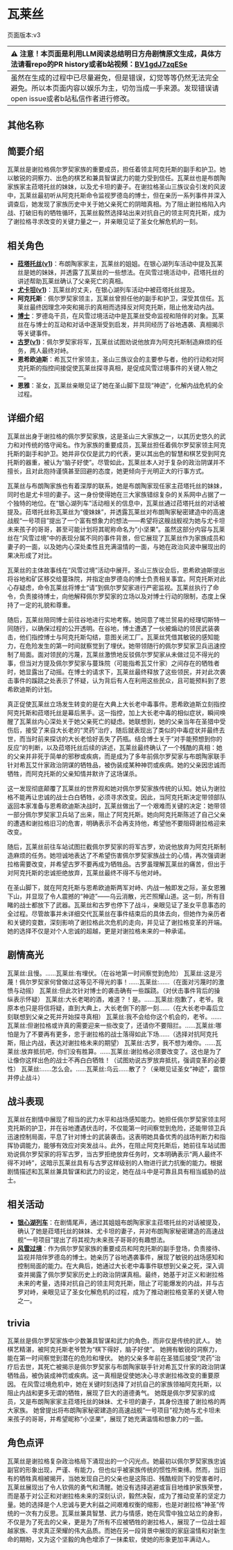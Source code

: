 # 瓦莱丝
页面版本:v3
 

| :warning: 注意！本页面是利用LLM阅读总结明日方舟剧情原文生成，具体方法请看repo的PR history或者b站视频：[BV1gdJ7zqESe](https://www.bilibili.com/video/BV1gdJ7zqESe/)         |
|:----------------------------|
| 虽然在生成的过程中已尽量避免，但是错误，幻觉等等仍然无法完全避免。所以本页面内容以娱乐为主，切勿当成一手来源。发现错误请open issue或者b站私信作者进行修改。|



## 其他名称

## 简要介绍
瓦莱丝是谢拉格佩尔罗契家族的重要成员，担任着领主阿克托斯的副手和护卫。她以敏锐的洞察力、出色的棋艺和兼具智谋武力的能力受到信任。瓦莱丝也是布朗陶家族家主菈塔托丝的妹妹，以及尤卡坦的妻子。在谢拉格圣山三族议会引发的风波中，瓦莱丝最初听从阿克托斯命令监视罗德岛的博士，但在亲历一系列事件并深入调查后，她发现了家族历史中关于她父亲死亡的阴暗真相。为了阻止谢拉格陷入内战、打破旧有的牺牲循环，瓦莱丝毅然选择站出来对抗自己的领主阿克托斯，成为了谢拉格寻求改变的关键力量之一，并亲眼见证了圣女化解危机的一刻。
## 相关角色
-   **[菈塔托丝](extended_char_la_ta_tuo_si.md)([v1](../chars/extended_char_la_ta_tuo_si.md))**：布朗陶家家主，瓦莱丝的姐姐。在银心湖列车活动中提及瓦莱丝是她的妹妹，并透露了瓦莱丝的一些想法。在风雪过境活动中，菈塔托丝的讲述帮助瓦莱丝确认了父亲死亡的真相。
-   **[尤卡坦](extended_char_you_ka_tan.md)([v1](../chars/extended_char_you_ka_tan.md))**：瓦莱丝的丈夫，在银心湖列车活动中被菈塔托丝提及。
-   **阿克托斯**：佩尔罗契家领主，瓦莱丝曾担任他的副手和护卫，深受其信任。瓦莱丝最终因理念冲突和揭示的真相而选择反对阿克托斯，阻止他发动内战。
-   **[博士](extended_char_bo_shi.md)**：罗德岛干员，在风雪过境活动中是瓦莱丝受命监视和陪伴的对象。瓦莱丝在与博士的互动和对话中逐渐受到启发，并共同经历了谷地遇袭、真相揭示等关键事件。
-   **[古罗](extended_char_gu_luo.md)([v1](../chars/extended_char_gu_luo.md))**：佩尔罗契家将军，瓦莱丝试图劝说他放弃为阿克托斯制造麻烦的任务，两人最终对峙。
-   **恩希欧迪斯**：希瓦艾什家领主，圣山三族议会的主要参与者，他的行动和对阿克托斯的指控间接促使瓦莱丝探寻真相，是促成风雪过境事件的关键人物之一。
-   **恩雅**：圣女，瓦莱丝亲眼见证了她在圣山脚下显现“神迹”，化解内战危机的全过程。
## 详细介绍
瓦莱丝出身于谢拉格的佩尔罗契家族，这是圣山三大家族之一，以其历史悠久的武力和对传统的恪守闻名。作为家族的重要成员，瓦莱丝担任着佩尔罗契家领主阿克托斯的副手和护卫。她并非仅仅是武力的代表，更以其出色的智慧和棋艺受到阿克托斯的器重，被认为“脑子好使”。尽管如此，瓦莱丝本人对于复杂的政治阴谋并不擅长，且对此抱持谨慎甚至回避的态度，她更倾向于光明正大的行事方式。

瓦莱丝与布朗陶家族也有着深厚的联系，她是布朗陶家现任家主菈塔托丝的妹妹，同时也是尤卡坦的妻子。这一身份使得她在三大家族错综复杂的关系网中占据了一个独特的地位。在“银心湖列车”活动相关的信息中，瓦莱丝通过菈塔托丝的对话被提及。菈塔托丝称瓦莱丝为“傻妹妹”，并透露瓦莱丝对布朗陶家秘密建造中的高速战舰“一号项目”提出了一个富有想象力的想法——希望将这艘战舰视为她与尤卡坦未来孩子的哥哥，甚至可能计划将其昵称命名为“小坚果”。虽然这部分内容与瓦莱丝在“风雪过境”中的表现分属不同的事件背景，但它展现了瓦莱丝作为家族成员和妻子的一面，以及她内心深处柔性且充满温情的一面，与她在政治风波中展现出的果决形成了对比。

瓦莱丝的主体故事线在“风雪过境”活动中展开。圣山三族议会后，恩希欧迪斯提出将谷地和矿区移交给蔓珠院，并指定由罗德岛的博士负责相关事宜。阿克托斯对此心存疑虑，命令瓦莱丝将博士“请”到佩尔罗契家进行严密监视。瓦莱丝执行了命令，负责接待博士，向他解释佩尔罗契家的立场以及对博士行动的限制，态度上保持了一定的礼貌和尊重。

随后，瓦莱丝陪同博士前往谷地进行实地考察。她同意了喀兰贸易的经理切斯特一同随行，以确保过程的公开透明。在谷地，博士遭遇了一伙被煽动的领民武装袭击，他们指控博士与阿克托斯勾结，意图关闭工厂。瓦莱丝凭借其敏锐的感知能力，在危险发生的第一时间就察觉到了埋伏。她带领随行的佩尔罗契家卫兵迅速控制了局面。面对领民的污蔑，瓦莱丝激愤地反驳佩尔罗契家从未做过见不得光的事，但当对方提及佩尔罗契家与蔓珠院（可能指希瓦艾什家）之间存在的牺牲者时，她显露出了动摇。在博士的请求下，瓦莱丝最终释放了这些领民，并对此次袭击事件的蹊跷之处表示了怀疑，认为背后有人在利用这些民众，且可能预料到了恩希欧迪斯的计划。

真正促使瓦莱丝立场发生转变的是在大典上大长老中毒事件。恩希欧迪斯立刻指控阿克托斯和菈塔托丝是幕后黑手。这一指控，加上大长老中毒的相似症状，瞬间唤醒了瓦莱丝内心深处关于她父亲死亡的疑虑。她联想到，她的父亲当年在圣猎中受伤后，接受了来自大长老的“灵药”治疗，随后就表现出了类似的中毒症状并最终去世，而当时前来探访的大长老恰好丢失了药瓶。结合博士关于“对手能预想到你的反应”的判断，以及菈塔托丝后续的讲述，瓦莱丝最终确认了一个残酷的真相：她的父亲并非死于简单的邪秽或疾病，而是成为了多年前佩尔罗契家与布朗陶家联手针对希瓦艾什家政治阴谋的牺牲品，被伪装成某种神罚或疾病。她的父亲因忠诚而牺牲，而阿克托斯的父亲知情并默许了这场谋杀。

这一发现彻底颠覆了瓦莱丝的世界观和她对佩尔罗契家族传统的认知。她认为谢拉格不能再让忠诚的战士白白牺牲，必须寻求改变。因此，当阿克托斯决定带领部队返回本家准备与恩希欧迪斯决战时，瓦莱丝做出了一个艰难而关键的决定：她带领一部分佩尔罗契家卫兵站了出来，阻止了阿克托斯。她向阿克托斯陈述了自己父亲的遭遇和谢拉格旧习的危害，明确表示不会再支持他，希望他不要阻碍谢拉格迎来改变。

随后，瓦莱丝前往车站试图拦截佩尔罗契家的将军古罗，劝说他放弃为阿克托斯制造麻烦的任务。她坦诚地表达了不希望伤害佩尔罗契家族战士的心情，再次强调谢拉格需要改变，并希望古罗不要再成为牺牲品。古罗虽理解瓦莱丝的痛苦，但出于对阿克托斯的忠诚拒绝放弃，瓦莱丝最终不得不与他对峙。

在圣山脚下，就在阿克托斯与恩希欧迪斯两军对峙、内战一触即发之际，圣女恩雅下山，并显现了令人震撼的“神迹”——乌云消散，光芒照耀山道。这一刻，所有目睹的战士都放下了武器。瓦莱丝和古罗也停下了战斗，亲眼见证了圣女平息事态的全过程。尽管故事并未详细交代瓦莱丝在事件结束后的具体去向，但她作为亲历者和关键的变数，深刻影响了谢拉格此次危机的走向，并见证了谢拉格变革的开端。她的选择不仅是对个人忠诚的超越，更是对谢拉格未来的一种承诺。
## 剧情高光
瓦莱丝:且慢。......瓦莱丝:有埋伏。（在谷地第一时间察觉到危险）
瓦莱丝:这是污蔑！佩尔罗契家何曾做过这等见不得光的事！......瓦莱丝:......（在面对污蔑时的激愤与动摇）
瓦莱丝:但此次针对博士的袭击确有一些蹊跷。（对伏击事件背后的操纵表示怀疑）
瓦莱丝:大长老喝的酒，难道？！是。......瓦莱丝:抱歉了，老爷。我原本也只是将信将疑，直到大典上，大长老倒下的那一刻......（在大长老中毒后立刻联想到父亲之死并开始探寻真相）
瓦莱丝:我不会给你这个机会的，老爷。......瓦莱丝:但谢拉格或许真的需要迎来一些改变了，还请你不要阻拦。......瓦莱丝:哪怕是为了不要再有更多，忠于谢拉格的战士落得如此下场......（选择对抗阿克托斯，阻止内战，表达对谢拉格未来的期望）
瓦莱丝:古罗，我不想为难你。......瓦莱丝:放弃抵抗吧，你们没有胜算。......瓦莱丝:谢拉格必须要改变了。这也是为了让像你这样出色的战士不再白白牺牲！（试图劝说古罗放弃抵抗，强调变革的必要性）
瓦莱丝:......怎么会。......瓦莱丝:乌云......散了？（亲眼见证圣女“神迹”，震惊并停止战斗）
## 战斗表现
瓦莱丝在剧情中展现了相当的武力水平和战场感知能力。她担任佩尔罗契家领主阿克托斯的护卫，并在谷地遭遇伏击时，不仅能第一时间察觉到危险，还能带领卫兵迅速控制局面，平息了针对博士的武装袭击。这表明她具备优秀的战场判断力和指挥协调能力，能够有效应对突发战斗。此外，在阻止阿克托斯后，她前往车站试图劝说佩尔罗契家的将军古罗，当古罗拒绝放弃任务时，文本明确表示“两人最终不得不对峙”，这暗示瓦莱丝具有与古罗这样级别的人物进行武力抗衡的能力。根据剧情描述和瓦莱丝兼具智谋和武力的设定，她在战斗中是可靠且具有相当威胁的战士。
## 相关活动
-   **[银心湖列车](../stories/act30side.md)**：在剧情尾声，通过其姐姐布朗陶家家主菈塔托丝的对话被提及，确认了她是菈塔托丝的妹妹、尤卡坦的妻子，并对布朗陶家秘密建造的高速战舰“一号项目”提出了将其视为未来孩子哥哥的有趣想法。
-   **[风雪过境](../stories/act14side.md)**：作为佩尔罗契家族的重要成员和阿克托斯的副手登场，负责接待、监视并陪伴罗德岛的博士。她亲历了谷地遇袭事件，展现了敏锐的战场感知和控制局面的能力。在大典后，她通过大长老中毒事件联想到父亲之死，深入调查并揭露了佩尔罗契家历史上的政治阴谋真相。最终，她基于对正义和谢拉格未来的考量，选择对抗自己的领主阿克托斯，阻止了可能爆发的内战，并与古罗对峙，亲眼见证了圣女化解危机的过程，成为了推动谢拉格变革的关键人物之一。
## trivia
瓦莱丝是佩尔罗契家族中少数兼具智谋和武力的角色，而非仅是传统的武人。
她棋艺精湛，被阿克托斯老爷赞为“棋下得好，脑子好使”。
她拥有敏锐的洞察力，能在第一时间察觉到潜在的危险和埋伏。
她的父亲多年前在圣猎后接受“灵药”治疗后去世，其死亡被揭示是佩尔罗契家与布朗陶家联手针对希瓦艾什家的政治阴谋牺牲品，被伪装成神罚或疾病。这一真相是促使她决心寻求谢拉格改变的重要原因。
在风雪过境危机中，她在关键时刻选择了对抗自己的家族领袖阿克托斯，以阻止内战和更多无谓的牺牲，展现了巨大的道德勇气。
她既是佩尔罗契家的成员，又是布朗陶家家主菈塔托丝的妹妹、尤卡坦的妻子，其身份连接了谢拉格的两大家族。
她曾提出将布朗陶家秘密建造的高速战舰“一号项目”视为她与尤卡坦未来孩子的哥哥，并希望昵称“小坚果”，展现了她充满温情和想象力的一面。
## 角色点评
瓦莱丝是谢拉格复杂政治格局下涌现出的一个闪光点。她最初以佩尔罗契家族忠诚副官的形象出现，严谨、有能力，但也似乎被家族传统的惯性所束缚。然而，当旧有的牺牲真相被揭开，当她发现自己的父亲也是这陈旧、残酷规则下的受害者时，瓦莱丝展现出了令人钦佩的勇气和清醒。她没有选择逃避或盲目地维护家族荣誉，而是基于对公正和对谢拉格未来的深刻认识，毅然决裂，成为了推动变革的坚定力量。她的选择是个人忠诚与更大利益之间艰难权衡的缩影，也是对谢拉格“神圣”传统的一次有力反思。瓦莱丝兼具智慧、武力与情感，她在风雪中独立站立的身影，不仅是为了死去的父亲，更是为了所有不应被牺牲的谢拉格人，展现了一位战士超越家族、寻求真正荣耀的伟大品质。而她在另一段背景中展现的家庭温情和对新生命的期盼，又为这个坚毅的角色增添了一抹柔软，使她的形象更加丰满动人。